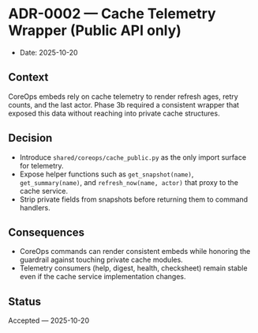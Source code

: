 # ADR-0002 — Cache Telemetry Wrapper (Public API only)

- Date: 2025-10-20

## Context

CoreOps embeds rely on cache telemetry to render refresh ages, retry counts, and the last
actor. Phase 3b required a consistent wrapper that exposed this data without reaching into
private cache structures.

## Decision

- Introduce `shared/coreops/cache_public.py` as the only import surface for telemetry.
- Expose helper functions such as `get_snapshot(name)`, `get_summary(name)`, and
  `refresh_now(name, actor)` that proxy to the cache service.
- Strip private fields from snapshots before returning them to command handlers.

## Consequences

- CoreOps commands can render consistent embeds while honoring the guardrail against
  touching private cache modules.
- Telemetry consumers (help, digest, health, checksheet) remain stable even if the cache
  service implementation changes.

## Status

Accepted — 2025-10-20
